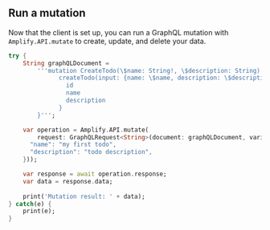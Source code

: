 ## Run a mutation

Now that the client is set up, you can run a GraphQL mutation with `Amplify.API.mutate` to create, update, and delete your data.

```dart
try {
    String graphQLDocument =
        '''mutation CreateTodo(\$name: String!, \$description: String) {
              createTodo(input: {name: \$name, description: \$description}) {
                id
                name
                description
              }
        }''';

    var operation = Amplify.API.mutate(
        request: GraphQLRequest<String>(document: graphQLDocument, variables: {
      "name": "my first todo",
      "description": "todo description",
    }));

    var response = await operation.response;
    var data = response.data;
    
    print('Mutation result: ' + data);
} catch(e) {
    print(e);
}
```